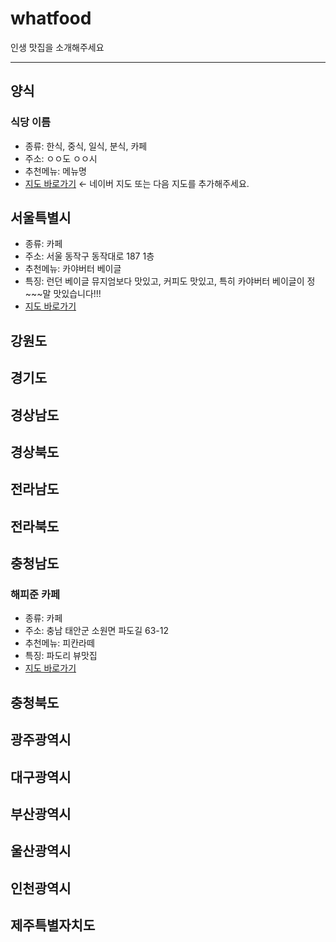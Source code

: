 # whatfood
인생 맛집을 소개해주세요


---

## 양식
### 식당 이름
- 종류: 한식, 중식, 일식, 분식, 카페
- 주소: ㅇㅇ도 ㅇㅇ시
- 추천메뉴: 메뉴명
- [지도 바로가기](https://map.naver.com/p/search/%EB%A7%9B%EC%A7%91?c=15.00,0,0,0,dh)  ← 네이버 지도 또는 다음 지도를 추가해주세요.


## 서울특별시
- 종류: 카페
- 주소: 서울 동작구 동작대로 187 1층
- 추천메뉴: 카야버터 베이글
- 특징: 런던 베이글 뮤지엄보다 맛있고, 커피도 맛있고, 특히 카야버터 베이글이 정~~~말 맛있습니다!!!
- [지도 바로가기](https://map.naver.com/p/entry/place/1878281453?c=15.67,0,0,0,dh)


## 강원도


## 경기도


## 경상남도


## 경상북도


## 전라남도


## 전라북도


## 충청남도
### 해피준 카페
- 종류: 카페
- 주소: 충남 태안군 소원면 파도길 63-12
- 추천메뉴: 피칸라떼
- 특징: 파도리 뷰맛집
- [지도 바로가기](https://map.naver.com/p/search/%ED%95%B4%ED%94%BC%EC%A4%80/place/1497846747?c=15.00,0,0,0,dh&placePath=%3Fentry%253Dbmp)


## 충청북도


## 광주광역시


## 대구광역시


## 부산광역시


## 울산광역시


## 인천광역시


## 제주특별자치도

